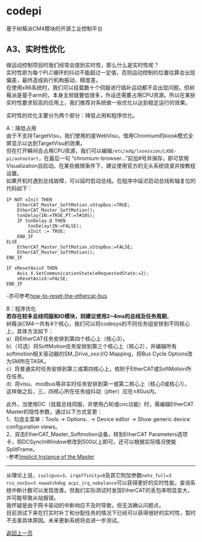 # codepi  

基于树莓派CM4模块的开源工业控制平台 

## A3、实时性优化

做运动控制项目时我们经常会提到实时性，那么什么是实时性呢？  
实时性即为每个PLC循环的抖动不能超过一定值，否则运动控制的位置估算会出现偏差，最终造成执行机构振动、精度差。  
在使用x86系统时，我们可以挂载数十个伺服进行插补运动都不会出现问题。但树莓派是基于arm的，本身主频就要低很多，外设还需要占用CPU资源。所以在某些实时性要求较高的应用上，我们推荐对系统做一些优化以达到稳定运行的效果。  

实时性的优化主要分为两个部分：降低占用和程序优化。  

A：降低占用  
由于不支持TargetVisu，我们使用的是WebVisu，借用Chromium的kiosk模式全屏显示以达到TargetVisu的效果。  
但在打开瞬间会占用CPU资源，我们可以编辑`/etc/xdg/lxsession/LXDE-pi/autostart`，在最后一句 “chromium-browser...”前加#号并保存，即可禁用Visualization自启动。在某些极限条件下，建议使用官方的无头系统烧录并按教程设置。  
如果开机时遇到总线故障，可以延时启动总线。在程序中延迟启动总线和轴复位的代码如下：  
```
IF NOT xInit THEN
	EtherCAT_Master_SoftMotion.xStopBus:=TRUE;
	EtherCAT_Master_SoftMotion();
	tonDelay(IN:=TRUE,PT:=T#10S);
	IF tonDelay.Q THEN
		tonDelay(IN:=FALSE);
		xInit := TRUE;
	END_IF
ELSE
	EtherCAT_Master_SoftMotion.xStopBus:=FALSE;
	EtherCAT_Master_SoftMotion();
END_IF

IF xResetAxisX THEN
	Axis_X.SetCommunicationState(eRequestedState:=2);
	xResetAxisX:=FALSE;
END_IF
```
-亦可参考[how-to-reset-the-ethercat-bus](https://community.parker.com/technologies/electromechanical-group/w/electromechanical-knowledge-base/2252/how-to-reset-the-ethercat-bus)  



B：程序优化  
**若存在较多总线伺服和IO模块，则建议使用2~4ms的总线及任务周期**。  
树莓派CM4一共有4个核心，我们可以将codesys的不同任务组安排到不同核心上，具体方法如下：  
a）将EtherCAT任务安排到第四个核心上（核心3）。  
b）（可选）将SoftMotion任务安排到第三个核心上（核心2），并编辑所有softmotion相关驱动器的SM_Drive_xxx:I/O Mapping，将Bus Cycle Options改为SM所在TASK。  
c）将普通实时任务安排到第三或第四核心上，依附于EtherCAT或SoftMotion所在任务。  
d）将visu、modbus等非实时任务安排到第一或第二核心上（核心0或核心1）。  
这样做之后，三、四核心所在任务组抖动（jitter）应在±80us内。  

此外，当使用DC（挂载总线伺服，并使用凸轮或cnc功能）时，需编辑EtherCAT Master的隐性参数，通过以下方式变更：  
1、勾选主菜单：Tools -> Options.. -> Device editor -> Show generic device configuration views。  
2、双击EtherCAT_Master_Softmotion设备，转到EtherCAT Parameters选项卡，将DCSyncInWindow修改到500以上即可。还可以根据实际情况使能SplitFrame。  
-参考[Implicit Instance of the Master](https://help.codesys.com/webapp/_ecat_lib_inst_master;product=core_EtherCAT_Configuration_Editor;version=3.5.16.0)  

-----------

从理论上说，`isolcpus=3`、`irqaffinity=0`及其它附加参数`nohz_full=3 rcu_nocbs=3 nowatchdog acpi_irq_nobalance`可以获得更好的实时性能，查询系统中断计数可以发现改善。但我们实际测试时发现EtherCAT的丢包率明显变大，并可能导致从站报错。  
我怀疑是由于网卡驱动的中断响应不及时导致，但无法确认问题点。  
目前测试下来在打实时补丁和分配任务的情况下已经可以获得很好的实时性，暂时不去查具体原因。未来更新系统将会进一步测试。  

[返回上一页](https://github.com/feecat/codepi)
